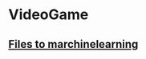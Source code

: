 # VideoGame
## [Files to marchinelearning](https://drive.google.com/file/d/1YMAjiqv_ONNnvriuKncCbquz8wxBNjtX/view)

